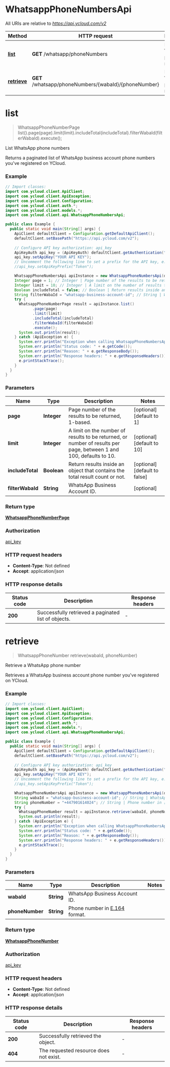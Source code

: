 # WhatsappPhoneNumbersApi

All URIs are relative to *https://api.ycloud.com/v2*

| Method | HTTP request | Description |
|------------- | ------------- | -------------|
| [**list**](WhatsappPhoneNumbersApi.md#list) | **GET** /whatsapp/phoneNumbers | List WhatsApp phone numbers |
| [**retrieve**](WhatsappPhoneNumbersApi.md#retrieve) | **GET** /whatsapp/phoneNumbers/{wabaId}/{phoneNumber} | Retrieve a WhatsApp phone number |


<a name="list"></a>
# **list**
> WhatsappPhoneNumberPage list().page(page).limit(limit).includeTotal(includeTotal).filterWabaId(filterWabaId).execute();

List WhatsApp phone numbers

Returns a paginated list of WhatsApp business account phone numbers you&#39;ve registered on YCloud.

### Example
```java
// Import classes:
import com.ycloud.client.ApiClient;
import com.ycloud.client.ApiException;
import com.ycloud.client.Configuration;
import com.ycloud.client.auth.*;
import com.ycloud.client.models.*;
import com.ycloud.client.api.WhatsappPhoneNumbersApi;

public class Example {
  public static void main(String[] args) {
    ApiClient defaultClient = Configuration.getDefaultApiClient();
    defaultClient.setBasePath("https://api.ycloud.com/v2");
    
    // Configure API key authorization: api_key
    ApiKeyAuth api_key = (ApiKeyAuth) defaultClient.getAuthentication("api_key");
    api_key.setApiKey("YOUR API KEY");
    // Uncomment the following line to set a prefix for the API key, e.g. "Token" (defaults to null)
    //api_key.setApiKeyPrefix("Token");

    WhatsappPhoneNumbersApi apiInstance = new WhatsappPhoneNumbersApi(defaultClient);
    Integer page = 1; // Integer | Page number of the results to be returned, 1-based.
    Integer limit = 10; // Integer | A limit on the number of results to be returned, or number of results per page, between 1 and 100, defaults to 10.
    Boolean includeTotal = false; // Boolean | Return results inside an object that contains the total result count or not.
    String filterWabaId = "whatsapp-business-account-id"; // String | WhatsApp Business Account ID.
    try {
      WhatsappPhoneNumberPage result = apiInstance.list()
            .page(page)
            .limit(limit)
            .includeTotal(includeTotal)
            .filterWabaId(filterWabaId)
            .execute();
      System.out.println(result);
    } catch (ApiException e) {
      System.err.println("Exception when calling WhatsappPhoneNumbersApi#list");
      System.err.println("Status code: " + e.getCode());
      System.err.println("Reason: " + e.getResponseBody());
      System.err.println("Response headers: " + e.getResponseHeaders());
      e.printStackTrace();
    }
  }
}
```

### Parameters

| Name | Type | Description  | Notes |
|------------- | ------------- | ------------- | -------------|
| **page** | **Integer**| Page number of the results to be returned, 1-based. | [optional] [default to 1] |
| **limit** | **Integer**| A limit on the number of results to be returned, or number of results per page, between 1 and 100, defaults to 10. | [optional] [default to 10] |
| **includeTotal** | **Boolean**| Return results inside an object that contains the total result count or not. | [optional] [default to false] |
| **filterWabaId** | **String**| WhatsApp Business Account ID. | [optional] |

### Return type

[**WhatsappPhoneNumberPage**](WhatsappPhoneNumberPage.md)

### Authorization

[api_key](../README.md#api_key)

### HTTP request headers

 - **Content-Type**: Not defined
 - **Accept**: application/json

### HTTP response details
| Status code | Description | Response headers |
|-------------|-------------|------------------|
| **200** | Successfully retrieved a paginated list of objects. |  -  |

<a name="retrieve"></a>
# **retrieve**
> WhatsappPhoneNumber retrieve(wabaId, phoneNumber)

Retrieve a WhatsApp phone number

Retrieves a WhatsApp business account phone number you&#39;ve registered on YCloud.

### Example
```java
// Import classes:
import com.ycloud.client.ApiClient;
import com.ycloud.client.ApiException;
import com.ycloud.client.Configuration;
import com.ycloud.client.auth.*;
import com.ycloud.client.models.*;
import com.ycloud.client.api.WhatsappPhoneNumbersApi;

public class Example {
  public static void main(String[] args) {
    ApiClient defaultClient = Configuration.getDefaultApiClient();
    defaultClient.setBasePath("https://api.ycloud.com/v2");
    
    // Configure API key authorization: api_key
    ApiKeyAuth api_key = (ApiKeyAuth) defaultClient.getAuthentication("api_key");
    api_key.setApiKey("YOUR API KEY");
    // Uncomment the following line to set a prefix for the API key, e.g. "Token" (defaults to null)
    //api_key.setApiKeyPrefix("Token");

    WhatsappPhoneNumbersApi apiInstance = new WhatsappPhoneNumbersApi(defaultClient);
    String wabaId = "whatsapp-business-account-id"; // String | WhatsApp Business Account ID.
    String phoneNumber = "+447901614024"; // String | Phone number in [E.164](https://en.wikipedia.org/wiki/E.164) format.
    try {
      WhatsappPhoneNumber result = apiInstance.retrieve(wabaId, phoneNumber);
      System.out.println(result);
    } catch (ApiException e) {
      System.err.println("Exception when calling WhatsappPhoneNumbersApi#retrieve");
      System.err.println("Status code: " + e.getCode());
      System.err.println("Reason: " + e.getResponseBody());
      System.err.println("Response headers: " + e.getResponseHeaders());
      e.printStackTrace();
    }
  }
}
```

### Parameters

| Name | Type | Description  | Notes |
|------------- | ------------- | ------------- | -------------|
| **wabaId** | **String**| WhatsApp Business Account ID. | |
| **phoneNumber** | **String**| Phone number in [E.164](https://en.wikipedia.org/wiki/E.164) format. | |

### Return type

[**WhatsappPhoneNumber**](WhatsappPhoneNumber.md)

### Authorization

[api_key](../README.md#api_key)

### HTTP request headers

 - **Content-Type**: Not defined
 - **Accept**: application/json

### HTTP response details
| Status code | Description | Response headers |
|-------------|-------------|------------------|
| **200** | Successfully retrieved the object. |  -  |
| **404** | The requested resource does not exist. |  -  |

